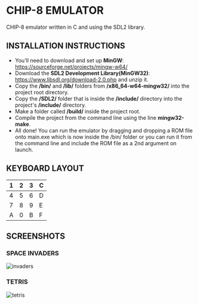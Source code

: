 # CHIP-8 EMULATOR
CHIP-8 emulator written in C and using the SDL2 library.

## INSTALLATION INSTRUCTIONS
- You'll need to download and set up **MinGW**: https://sourceforge.net/projects/mingw-w64/
- Download the **SDL2 Development Library(MinGW32)**: https://www.libsdl.org/download-2.0.php and unzip it.
- Copy the **/bin/** and **/lib/** folders from **/x86_64-w64-mingw32/** into the project root directory.
- Copy the **/SDL2/** folder that is inside the **/include/** directory into the project's **/include/** directory.
- Make a folder called **/build/** inside the project root.
- Compile the project from the command line using the line **mingw32-make**.
- All done! You can run the emulator by dragging and dropping a ROM file onto main.exe which is now inside the /bin/ folder or you can run it from the command line and include the ROM file as a 2nd argument on launch.

## KEYBOARD LAYOUT

| 1  | 2 | 3  | C |
| ------------- | ------------- | ------------- | ------------- |
| 4  | 5  | 6  | D  |
| 7  | 8  | 9  | E  |
| A  | 0  | B  | F  |

## SCREENSHOTS
### SPACE INVADERS
![invaders](https://user-images.githubusercontent.com/61395703/170269121-64a136e5-a479-4944-9857-acb08998b749.png)
### TETRIS
![tetris](https://user-images.githubusercontent.com/61395703/170268833-60167ff8-3d6b-4257-b36c-90c15267b9e4.png)
